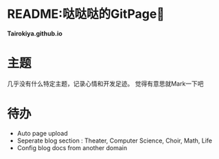 # README:哒哒哒的GitPage📝

**Tairokiya.github.io**
# 主题   
几乎没有什么特定主题，记录心情和开发足迹。
觉得有意思就Mark一下吧

# 待办
+ Auto page upload
+ Seperate blog section : Theater, Computer Science, Choir, Math, Life
+ Config blog docs from another domain
